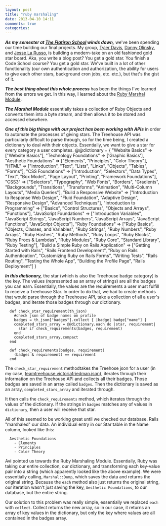```yaml
---
layout: post
title: "ruby marshaling"
date: 2013-04-10 14:11
comments: true
categories: 
---
```

<script type="text/javascript">

  var _gaq = _gaq || [];
  _gaq.push(['_setAccount', 'UA-38989132-1']);
  _gaq.push(['_trackPageview']);

  (function() {
    var ga = document.createElement('script'); ga.type = 'text/javascript'; ga.async = true;
    ga.src = ('https:' == document.location.protocol ? 'https://ssl' : 'http://www') + '.google-analytics.com/ga.js';
    var s = document.getElementsByTagName('script')[0]; s.parentNode.insertBefore(ga, s);
  })();

</script>

***As my semester at <a href="http://flatironschool.com/">The Flatiron School</a> winds down,*** we've been spending our time building our final projects. My group, <a href="tmd.io">Tyler Davis</a>, <a href="dolin.github.com">Danny Olinsky</a>, and <a href="http://jlarusso.github.io/">Jesse La Russo</a>, is building a modern-take on an old fashioned gold star board. Aka, you write a blog post? You get a gold star. You finish a Code School course? You get a gold star. We've built in a lot of other functionality (our own authentication and authorization, the ability for users to give each other stars, background cron jobs, etc. etc.), but that's the gist of it.

***The best thing about this whole process*** has been the things I've learned from the errors we get. In this way, I learned about the <a href="http://ruby-doc.org/core-1.9.3/Marshal.html">Ruby Marshal Module</a>. 

***The Marshal Module*** essentially takes a collection of Ruby Objects and converts them into a byte stream, and then allows it to be stored and accessed elsewhere.


***One of this big things with our project has been working with APIs*** in order to automate the processes of giving stars. The Treehouse API was particularly difficult to parse through, so for the time being, I created a dictionary to deal with their objects. Essentially, we want to give a star for every category a user completes.
      @@dictionary = {
      "Website Basics" => ["Website Basics"],
      "Technology Foundations" => ['Graphic Basics'],
      "Aesthetic Foundations" => ["Elements", "Principles", "Color Theory"],
      "HTML" => ["Introduction", "Text", "Lists", "Links", "Objects", "Tables", "Forms"],
      "CSS Foundations" => ["Introduction", "Selectors", "Data Types", "Text", "Box Model", "Page Layout", "Printing", "Framework Foundations"],
      "CSS3" => ["Selectors", "Typography", "Web Fonts", "Borders", "Gradients", "Backgrounds", "Transitions", "Transforms", "Animation", "Multi-Column Layouts", "Media Queries"],
      "Build a Responsive Website" => ["Introduction to Response Web Design", "Fluid Foundation", "Adaptive Design", "Responsive Design", "Advanced Techniques"],
      "Introduction to Programming" => ["Basics", "Control Structures", "Objects and Arrays", "Functions"],
      "JavaScript Foundations" => ["Introduction Variables", "JavaScript Strings", "JavaScript Numbers", "JavaScript Arrays", "JavaScript Functions", "JavaScript Objects"],
      "Ruby Foundations" => ["Ruby Basics", "Objects, Classes, and Variables", "Ruby Strings", "Ruby Numbers", "Ruby Arrays", "Ruby Hashes", "Ruby Methods", "Ruby Loops", "Ruby Blocks", "Ruby Procs & Lambdas", "Ruby Modules", "Ruby Core", "Standard Library", "Ruby Testing"],
      "Build a Simple Ruby on Rails Application" => ["Getting Started with Rails", "Rails Frontend Development", "Ruby on Rails Authentication", "Customizing Ruby on Rails Forms", "Writing Tests", "Rails Routing", "Testing the Whole App", "Building the Profile Page", "Rails Deployment"]
    }

***In this dictionary,*** the star (which is also the Treehouse badge category) is the key. The values (represented as an array of strings) are all the badges you can earn. Essentially, the values are the requirements a user must fulfill to receive a Treehouse Star. In order to do that, we had to create methods that would parse through the Treehouse API, take a collection of all a user's badges, and iterate those badges through our dictionary.

      def check_star_requirement(th_json)
        #check json of badge names on profile
        badges = th_json["badges"].collect { |badge| badge["name"] }
        completed_stars_array = @@dictionary.each do |star, requirement|
          star if check_requirements(badges, requirement) 
        end
        completed_stars_array.compact
      end

      def check_requirements(badges, requirement)
        (badges & requirement) == requirement
      end 




The `check_star_requirement` methodtakes the Treehose json for a user (in my case, <a href="http://teamtreehouse.com/victoriafriedman.json">teamtreehouse.victoriafriedman.json</a>), iterates through their information on the Treehouse API and collects all their badges. Those badges are saved in an array called `badges`. Then the dictionary is saved as an array, `completed_stars_array` and iterated through.

It then calls the `check_requirements` method, which iterates through the values of the dictionary. If the strings in `badges` matches any of values in `dictionary`, then a user will receive that star.

All of this seemed to be working great until we checked our database. Rails "marshaled" our data. An individual entry in our Star table in the Name column, looked like this:

      Aesthetic Foundations
        - Elements
        - Principles
        - Color Theory

Avi pointed us towards the Ruby Marshaling Module. Essentially, Ruby was taking our entire collection, our dictionary, and transforming each key-value pair into a string (which apparently looked like the above example). We were essentially calling, `Marshal::Dump`, which saves the data and returns the original string. Because the `each` method also just returns the original string, our iteration wasn't just saving the key, `Aesthetic Foundations`, to our database, but the entire string. 

Our solution to this problem was really simple, essentially we replaced `each` with `collect`. Collect returns the new array, so in our case, it returns an array of key values in the dictionary, but only the key where values are all contained in the badges array. 





